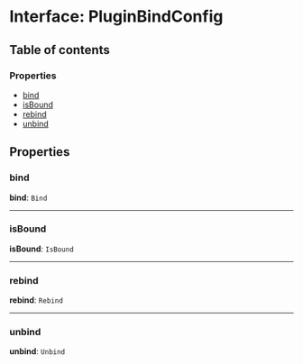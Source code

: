 # Interface: PluginBindConfig

## Table of contents

### Properties

* [bind](/en/auto-docs/core/interfaces/PluginBindConfig.md#bind)
* [isBound](/en/auto-docs/core/interfaces/PluginBindConfig.md#isbound)
* [rebind](/en/auto-docs/core/interfaces/PluginBindConfig.md#rebind)
* [unbind](/en/auto-docs/core/interfaces/PluginBindConfig.md#unbind)

## Properties

### bind

**bind**: `Bind`

***

### isBound

**isBound**: `IsBound`

***

### rebind

**rebind**: `Rebind`

***

### unbind

**unbind**: `Unbind`
